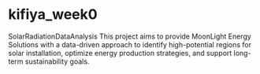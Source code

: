 # kifiya_week0
 SolarRadiationDataAnalysis
This project aims to provide MoonLight Energy Solutions with a data-driven approach to identify high-potential regions for solar installation, optimize energy production strategies, and support long-term sustainability goals.
